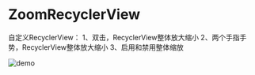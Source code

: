 # ZoomRecyclerView

自定义RecyclerView：
1、双击，RecyclerView整体放大缩小
2、两个手指手势，RecyclerView整体放大缩小
3、启用和禁用整体缩放


![demo](art/preview.gif)